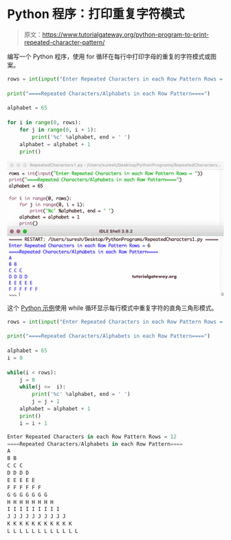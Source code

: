# Python 程序：打印重复字符模式

> 原文：<https://www.tutorialgateway.org/python-program-to-print-repeated-character-pattern/>

编写一个 Python 程序，使用 for 循环在每行中打印字母的重复的字符模式或图案。

```py
rows = int(input("Enter Repeated Characters in each Row Pattern Rows = "))

print("====Repeated Characters/Alphabets in each Row Pattern====")

alphabet = 65

for i in range(0, rows):   
    for j in range(0, i + 1):
        print('%c' %alphabet, end = ' ')
    alphabet = alphabet + 1
    print()
```

![Python Program to Print Repeated Character in each Row](img/3eb609489b9b4da0adbb67b0ffff9bbd.png)

这个 [Python 示例](https://www.tutorialgateway.org/python-programming-examples/)使用 while 循环显示每行模式中重复字符的直角三角形模式。

```py
rows = int(input("Enter Repeated Characters in each Row Pattern Rows = "))

print("====Repeated Characters/Alphabets in each Row Pattern====")

alphabet = 65
i = 0

while(i < rows):
    j = 0
    while(j <=  i):
        print('%c' %alphabet, end = ' ')
        j = j + 1
    alphabet = alphabet + 1
    print()
    i = i + 1
```

```py
Enter Repeated Characters in each Row Pattern Rows = 12
====Repeated Characters/Alphabets in each Row Pattern====
A 
B B 
C C C 
D D D D 
E E E E E 
F F F F F F 
G G G G G G G 
H H H H H H H H 
I I I I I I I I I 
J J J J J J J J J J 
K K K K K K K K K K K 
L L L L L L L L L L L L 
```